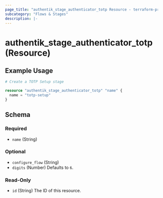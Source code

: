 ```yaml
---
page_title: "authentik_stage_authenticator_totp Resource - terraform-provider-authentik"
subcategory: "Flows & Stages"
description: |-
---
```


# authentik_stage_authenticator_totp (Resource)

## Example Usage

```terraform
# Create a TOTP Setup stage

resource "authentik_stage_authenticator_totp" "name" {
  name = "totp-setup"
}
```

<!-- schema generated by tfplugindocs -->
## Schema

### Required

- `name` (String)

### Optional

- `configure_flow` (String)
- `digits` (Number) Defaults to `6`.

### Read-Only

- `id` (String) The ID of this resource.
